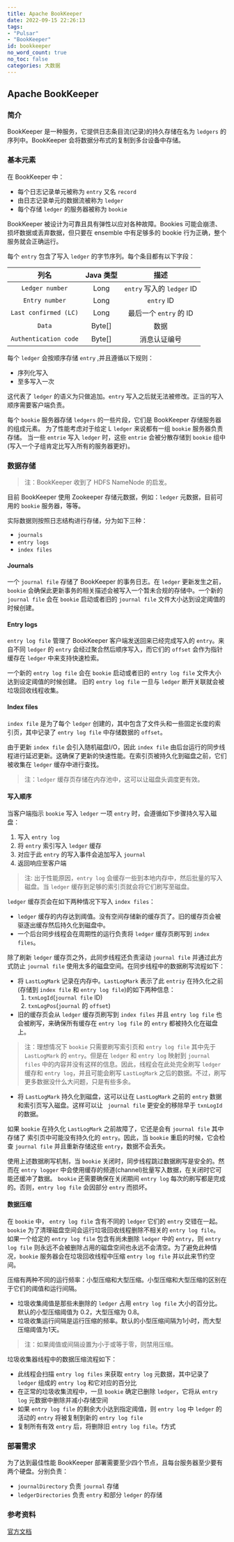 ```yaml
---
title: Apache BookKeeper
date: 2022-09-15 22:26:13
tags:
- "Pulsar"
- "BookKeeper"
id: bookkeeper
no_word_count: true
no_toc: false
categories: 大数据
---
```


## Apache BookKeeper

### 简介

BookKeeper 是一种服务，它提供日志条目流(记录)的持久存储在名为 `ledgers` 的序列中。BookKeeper 会将数据分布式的复制到多台设备中存储。

### 基本元素

在 BookKeeper 中：

- 每个日志记录单元被称为 `entry` 又名 `record`
- 由日志记录单元的数据流被称为 `ledger`
- 每个存储 `ledger` 的服务器被称为 `bookie`

BookKeeper 被设计为可靠且具有弹性以应对各种故障。Bookies 可能会崩溃、损坏数据或丢弃数据，但只要在 ensemble 中有足够多的 bookie 行为正确，整个服务就会正确运行。

每个 `entry` 包含了写入 `ledger` 的字节序列。每个条目都有以下字段：

|          列名           | Java 类型 |           描述            |
|:---------------------:|:-------:|:-----------------------:|
|    `Ledger number`    |  Long   | `entry` 写入的 `ledger` ID |
|    `Entry number`     |  Long   |       `entry` ID        |
| `Last confirmed (LC)` |  Long   |    最后一个 `entry` 的 ID    |
|        `Data`         | Byte[]  |           数据            |
| `Authentication code` | Byte[]  |         消息认证编号          |

每个 `ledger` 会按顺序存储 `entry` ,并且遵循以下规则：

- 序列化写入
- 至多写入一次

这代表了 `ledger` 的语义为只做追加。`entry` 写入之后就无法被修改。正当的写入顺序需要客户端负责。

每个 `bookie` 服务器存储 `ledgers` 的一些片段，它们是 BookKeeper 存储服务器的组成元素。
为了性能考虑对于给定 L `ledger` 来说都有一组 `bookie` 服务器负责存储。
当一些 `entrie` 写入 `ledger` 时，这些 `entrie` 会被分散存储到 `bookie` 组中(写入一个子组肯定比写入所有的服务器更好)。

### 数据存储

> 注：BookKeeper 收到了 HDFS NameNode 的启发。

目前 BookKeeper 使用 Zookeeper 存储元数据，例如：`ledger` 元数据，目前可用的 `bookie` 服务器，等等。

实际数据则按照日志结构进行存储，分为如下三种：

- `journals` 
- `entry logs`
- `index files`

#### Journals

一个 `journal file` 存储了 BookKeeper 的事务日志。在 `ledger` 更新发生之前，`bookie` 会确保此更新事务的相关描述会被写入一个暂未合规的存储中。一个新的 `journal file` 会在 `bookie` 启动或者旧的 `journal file` 文件大小达到设定阈值的时候创建。

#### Entry logs

`entry log file` 管理了 BookKeeper 客户端发送回来已经完成写入的 `entry`。来自不同 `ledger` 的 `entry` 会经过聚合然后顺序写入，而它们的 `offset` 会作为指针缓存在 `ledger`
 中来支持快速检索。

一个新的 `entry log file` 会在 `bookie` 启动或者旧的 `entry log file` 文件大小达到设定阈值的时候创建。
旧的 `entry log file` 一旦与 `ledger` 断开关联就会被垃圾回收线程收集。

#### Index files

`index file` 是为了每个 `ledger` 创建的，其中包含了文件头和一些固定长度的索引页，其中记录了 `entry log file` 中存储数据的 `offset`。

由于更新 `index file` 会引入随机磁盘I/O，因此 `index file` 由后台运行的同步线程进行延迟更新。这确保了更新的快速性能。在索引页被持久化到磁盘之前，它们被收集在 `ledger` 缓存中进行查找。

> 注：`ledger` 缓存页存储在内存池中，这可以让磁盘头调度更有效。

#### 写入顺序

当客户端指示 `bookie` 写入 `ledger` 一项 `entry` 时，会遵循如下步骤持久写入磁盘：

1. 写入 `entry log`
2. 将 `entry` 索引写入 `ledger` 缓存
3. 对应于此 `entry` 的写入事件会追加写入 `journal`
4. 返回响应至客户端

> 注: 出于性能原因，`entry log` 会缓存一些到本地内存中，然后批量的写入磁盘。当 `ledger` 缓存到足够的索引页就会将它们刷写至磁盘。

`ledger` 缓存页会在如下两种情况下写入 `index files`：

- `ledger` 缓存的内存达到阈值。没有空间存储新的缓存页了。旧的缓存页会被驱逐出缓存然后持久化到磁盘中。
- 一个后台同步线程会在周期性的运行负责将 `ledger` 缓存页刷写到 `index files`。

除了刷新 `ledger` 缓存页之外，此同步线程还负责滚动 `journal file` 并通过此方式防止 `journal file` 使用太多的磁盘空间。在同步线程中的数据刷写流程如下：

- 将 `LastLogMark` 记录在内存中。`LastLogMark` 表示了此 `entriy` 在持久化之前(存储到 `index file` 和 `entry log file`)的如下两种信息：
  1. `txnLogId`(`journal file` ID)
  2. `txnLogPos`(`journal` 的 `offset`)
- 旧的缓存页会从 `ledger` 缓存页刷写到 `index files` 并且 `entry log file` 也会被刷写，来确保所有缓存在 `entry log file` 的 `entry` 都被持久化在磁盘上。

> 注：理想情况下 `bookie` 只需要刷写索引页和 `entry log file` 其中先于 `LastLogMark` 的 `entry`。但是在 `ledger` 和 `entry log` 映射到 `journal files` 中的内容并没有这样的信息。因此，线程会在此处完全刷写 `ledger` 缓存和 `entry log`，并且可能会刷写 `LastLogMark` 之后的数据。不过，刷写更多数据没什么大问题，只是有些多余。

- 将 `LastLogMark` 持久化到磁盘，这可以让在 `LastLogMark` 之前的 `entry` 数据和索引页写入磁盘。这样可以让 ` journal file` 更安全的移除早于 `txnLogId` 的数据。

如果 `bookie` 在持久化 `LastLogMark` 之前故障了，它还是会有 `journal file` 其中存储了 索引页中可能没有持久化的 `entry`。因此，当 `bookie` 重启的时候，它会检查 `journal file` 并且重新存储这些 `entry`，数据不会丢失。

使用上述数据刷写机制，当 `bookie` 关闭时，同步线程跳过数据刷写是安全的。然而在 `entry logger` 中会使用缓存的频道(channel)批量写入数据，在关闭时它可能还缓冲了数据。 `bookie` 还需要确保在关闭期间 `entry log` 每次的刷写都是完成的。否则，`entry log file` 会因部分 `entry` 而损坏。

#### 数据压缩

在 `bookie` 中， `entry log file` 含有不同的 `ledger` 它们的 `entry` 交错在一起。 `bookie` 为了清理磁盘空间会运行垃圾回收线程删除不相关的 `entry log file`。
如果一个给定的 `entry log file` 包含有尚未删除 `ledger` 中的 `entry`，则 `entry log file` 则永远不会被删除占用的磁盘空间也永远不会清空。为了避免此种情况，`bookie` 服务器会在垃圾回收线程中压缩 `entry log file` 并以此来节约空间。

压缩有两种不同的运行频率：小型压缩和大型压缩。小型压缩和大型压缩的区别在于它们的阈值和运行间隔。

- 垃圾收集阈值是那些未删除的 `ledger` 占用 `entry log file` 大小的百分比。默认的小型压缩阈值为 0.2，大型压缩为 0.8。
- 垃圾收集运行间隔是运行压缩的频率。默认的小型压缩间隔为1小时，而大型压缩阈值为1天。

> 注：如果阈值或间隔设置为小于或等于零，则禁用压缩。

垃圾收集器线程中的数据压缩流程如下：

- 此线程会扫描 `entry log files` 来获取 `entry log` 元数据，其中记录了 `ledger` 组成的 `entry log` 和它对应的百分比
- 在正常的垃圾收集流程中，一旦 `bookie` 确定已删除 `ledger`，它将从 `entry log` 元数据中删除并减小存储空间
- 如果 `entry log file` 的剩余大小达到指定阈值，则 `entry log` 中 `ledger` 的活动的 `entry` 将被复制到新的 `entry log file`
- 复制所有有效 `entry` 后，将删除旧 `entry log file`。f方式

### 部署需求

为了达到最佳性能 BookKeeper 部署需要至少四个节点，且每台服务器至少要有两个硬盘。分别负责：

- `journalDirectory` 负责 `journal` 存储
- `ledgerDirectories` 负责 `entry` 和部分 `ledger` 的存储

### 参考资料

[官方文档](https://bookkeeper.apache.org)
